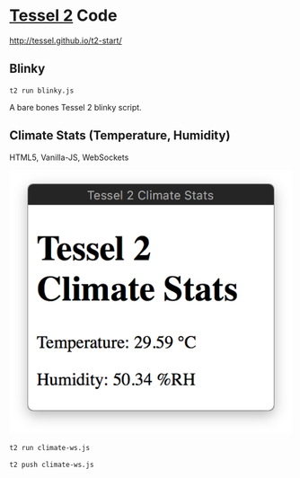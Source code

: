 # [Tessel 2][tesselio] Code

http://tessel.github.io/t2-start/

## Blinky

```
t2 run blinky.js
```

A bare bones Tessel 2 blinky script.

## Climate Stats (Temperature, Humidity)

HTML5, Vanilla-JS, WebSockets

![](climate-ws.png)

```
t2 run climate-ws.js
```

```
t2 push climate-ws.js
```

[tesselio]: https://tessel.io